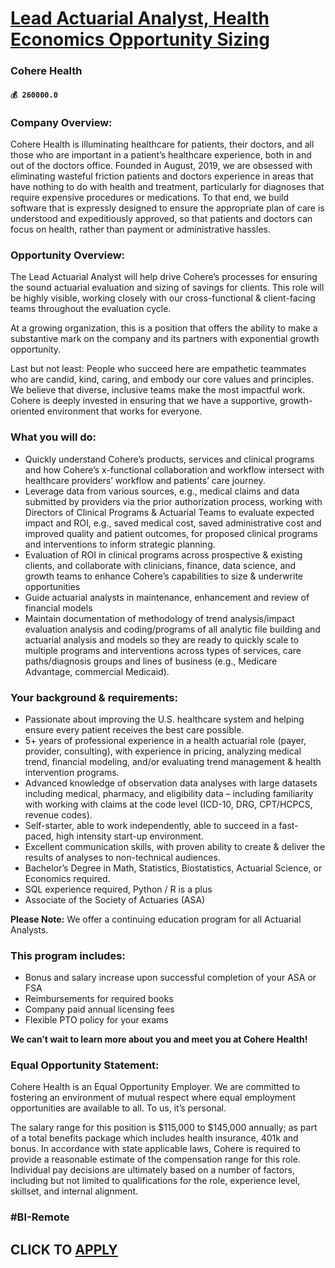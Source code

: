 # [Lead Actuarial Analyst, Health Economics Opportunity Sizing](https://www.remotewlb.com/apply/lead-actuarial-analyst-health-economics-opportunity-sizing)  
### Cohere Health  
#### `💰 260000.0`  

### Company Overview:

Cohere Health is illuminating healthcare for patients, their doctors, and all those who are important in a patient’s healthcare experience, both in and out of the doctors office. Founded in August, 2019, we are obsessed with eliminating wasteful friction patients and doctors experience in areas that have nothing to do with health and treatment, particularly for diagnoses that require expensive procedures or medications. To that end, we build software that is expressly designed to ensure the appropriate plan of care is understood and expeditiously approved, so that patients and doctors can focus on health, rather than payment or administrative hassles.

### Opportunity Overview:

The Lead Actuarial Analyst will help drive Cohere’s processes for ensuring the sound actuarial evaluation and sizing of savings for clients. This role will be highly visible, working closely with our cross-functional & client-facing teams throughout the evaluation cycle.

At a growing organization, this is a position that offers the ability to make a substantive mark on the company and its partners with exponential growth opportunity.

Last but not least: People who succeed here are empathetic teammates who are candid, kind, caring, and embody our core values and principles. We believe that diverse, inclusive teams make the most impactful work. Cohere is deeply invested in ensuring that we have a supportive, growth-oriented environment that works for everyone.

### What you will do:

  * Quickly understand Cohere’s products, services and clinical programs and how Cohere’s x-functional collaboration and workflow intersect with healthcare providers’ workflow and patients’ care journey. 
  * Leverage data from various sources, e.g., medical claims and data submitted by providers via the prior authorization process, working with Directors of Clinical Programs & Actuarial Teams to evaluate expected impact and ROI, e.g., saved medical cost, saved administrative cost and improved quality and patient outcomes, for proposed clinical programs and interventions to inform strategic planning. 
  * Evaluation of ROI in clinical programs across prospective & existing clients, and collaborate with clinicians, finance, data science, and growth teams to enhance Cohere’s capabilities to size & underwrite opportunities
  * Guide actuarial analysts in maintenance, enhancement and review of financial models 
  * Maintain documentation of methodology of trend analysis/impact evaluation analysis and coding/programs of all analytic file building and actuarial analysis and models so they are ready to quickly scale to multiple programs and interventions across types of services, care paths/diagnosis groups and lines of business (e.g., Medicare Advantage, commercial Medicaid). 

### Your background & requirements:

  * Passionate about improving the U.S. healthcare system and helping ensure every patient receives the best care possible.
  * 5+ years of professional experience in a health actuarial role (payer, provider, consulting), with experience in pricing, analyzing medical trend, financial modeling, and/or evaluating trend management & health intervention programs. 
  * Advanced knowledge of observation data analyses with large datasets including medical, pharmacy, and eligibility data – including familiarity with working with claims at the code level (ICD-10, DRG, CPT/HCPCS, revenue codes).
  * Self-starter, able to work independently, able to succeed in a fast-paced, high intensity start-up environment.
  * Excellent communication skills, with proven ability to create & deliver the results of analyses to non-technical audiences.
  * Bachelor’s Degree in Math, Statistics, Biostatistics, Actuarial Science, or Economics required.
  * SQL experience required, Python / R is a plus
  * Associate of the Society of Actuaries (ASA)

 **Please Note:** We offer a continuing education program for all Actuarial Analysts.

### This program includes:

  * Bonus and salary increase upon successful completion of your ASA or FSA
  * Reimbursements for required books
  * Company paid annual licensing fees
  * Flexible PTO policy for your exams

 **We can’t wait to learn more about you and meet you at Cohere Health!**

### Equal Opportunity Statement:

Cohere Health is an Equal Opportunity Employer. We are committed to fostering an environment of mutual respect where equal employment opportunities are available to all. To us, it’s personal.

The salary range for this position is $115,000 to $145,000 annually; as part of a total benefits package which includes health insurance, 401k and bonus. In accordance with state applicable laws, Cohere is required to provide a reasonable estimate of the compensation range for this role. Individual pay decisions are ultimately based on a number of factors, including but not limited to qualifications for the role, experience level, skillset, and internal alignment.

### #BI-Remote

  
## CLICK TO [APPLY](https://www.remotewlb.com/apply/lead-actuarial-analyst-health-economics-opportunity-sizing)

